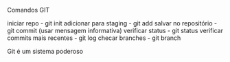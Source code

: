 Comandos GIT

iniciar repo                        - git init
adicionar para staging              - git add
salvar no repositório               - git commit (usar mensagem informativa)
verificar status                    - git status
verificar commits mais recentes     - git log
checar branches                     - git branch

Git é um sistema poderoso
